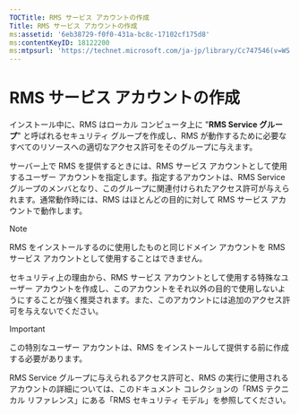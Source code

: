 ```yaml
---
TOCTitle: RMS サービス アカウントの作成
Title: RMS サービス アカウントの作成
ms:assetid: '6eb38729-f0f0-431a-bc8c-17102cf175d8'
ms:contentKeyID: 18122200
ms:mtpsurl: 'https://technet.microsoft.com/ja-jp/library/Cc747546(v=WS.10)'
---
```


RMS サービス アカウントの作成
=============================

インストール中に、RMS はローカル コンピュータ上に "**RMS Service グループ**" と呼ばれるセキュリティ グループを作成し、RMS が動作するために必要なすべてのリソースへの適切なアクセス許可をそのグループに与えます。

サーバー上で RMS を提供するときには、RMS サービス アカウントとして使用するユーザー アカウントを指定します。指定するアカウントは、RMS Service グループのメンバとなり、このグループに関連付けられたアクセス許可が与えられます。通常動作時には、RMS はほとんどの目的に対して RMS サービス アカウントで動作します。

> [!NOTE]  
> RMS をインストールするのに使用したものと同じドメイン アカウントを RMS サービス アカウントとして使用することはできません。 

セキュリティ上の理由から、RMS サービス アカウントとして使用する特殊なユーザー アカウントを作成し、このアカウントをそれ以外の目的で使用しないようにすることが強く推奨されます。また、このアカウントには追加のアクセス許可を与えないでください。

> [!Important]  
> この特別なユーザー アカウントは、RMS をインストールして提供する前に作成する必要があります。 

RMS Service グループに与えられるアクセス許可と、RMS の実行に使用されるアカウントの詳細については、このドキュメント コレクションの「RMS テクニカル リファレンス」にある「RMS セキュリティ モデル」を参照してください。
